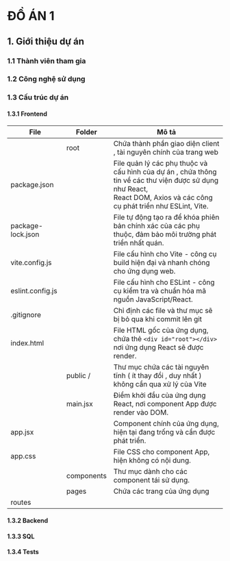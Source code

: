 # ĐỒ ÁN 1

## 1. Giới thiệu dự án

### 1.1 Thành viên tham gia

### 1.2 Công nghệ sử dụng

### 1.3 Cấu trúc dự án

#### 1.3.1 Frontend

| File              | Folder     | Mô tả                                                                                                                                                                                                     |
| ----------------- | ---------- | ----------------------------------------------------------------------------------------------------------------------------------------------------------------------------------------------------------- |
|                   | root       | Chứa thành phần giao diện client , tài nguyên chính của trang web                                                                                                                                   |
| package.json      |            | File quản lý các phụ thuộc và cấu hình của dự án , chứa thông tin về các thư viện được sử 	dụng như React,<br /> React DOM, Axios và các công cụ phát triển như ESLint, Vite. |
| package-lock.json |            | File tự động tạo ra để khóa phiên bản chính xác của các phụ thuộc, đảm bảo môi trường phát triển nhất quán.                                                                        |
| vite.config.js    |            | File cấu hình cho Vite - công cụ build hiện đại và nhanh chóng cho ứng dụng web.                                                                                                                 |
| eslint.config.js  |            | File cấu hình cho ESLint - công cụ kiểm tra và chuẩn hóa mã nguồn JavaScript/React.                                                                                                               |
| .gitignore        |            | Chỉ định các file và thư mục sẽ bị bỏ qua khi commit lên git                                                                                                                                     |
| index.html        |            | File HTML gốc của ứng dụng, chứa thẻ `<div id="root"></div>` nơi ứng dụng React sẽ được render.                                                                                              |
|                   | public /   | Thư mục chứa các tài nguyên tĩnh ( ít thay đổi , duy nhất ) không cần qua xử lý của Vite                                                                                                    |
|                   | main.jsx   | Điểm khởi đầu của ứng dụng React, nơi component App được render vào DOM.                                                                                                                       |
| app.jsx           |            | Component chính của ứng dụng, hiện tại đang trống và cần được phát triển.                                                                                                                    |
| app.css           |            | File CSS cho component App, hiện không có nội dung.                                                                                                                                                     |
|                   | components | Thư mục dành cho các component tái sử dụng.                                                                                                                                                          |
|                   | pages      | Chứa các trang của ứng dụng                                                                                                                                                                            |
| routes            |            |                                                                                                                                                                                                             |

#### 1.3.2 Backend

#### 1.3.3 SQL

#### 1.3.4 Tests
